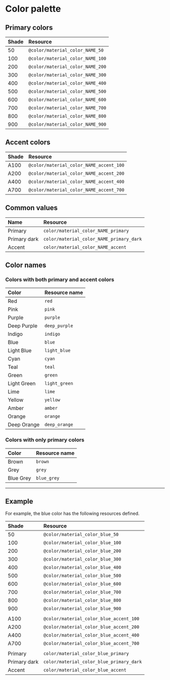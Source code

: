# Color palette

## Primary colors

| Shade | Resource |
|:------|:---------|
| 50    | `@color/material_color_NAME_50`  |
| 100   | `@color/material_color_NAME_100` |
| 200   | `@color/material_color_NAME_200` |
| 300   | `@color/material_color_NAME_300` |
| 400   | `@color/material_color_NAME_400` |
| 500   | `@color/material_color_NAME_500` |
| 600   | `@color/material_color_NAME_600` |
| 700   | `@color/material_color_NAME_700` |
| 800   | `@color/material_color_NAME_800` |
| 900   | `@color/material_color_NAME_900` |


## Accent colors

| Shade | Resource |
|:------|:---------|
| A100  | `@color/material_color_NAME_accent_100` |
| A200  | `@color/material_color_NAME_accent_200` |
| A400  | `@color/material_color_NAME_accent_400` |
| A700  | `@color/material_color_NAME_accent_700` |


## Common values

| Name          | Resource |
|:--------------|:---------|
| Primary       | `color/material_color_NAME_primary`      |
| Primary dark  | `color/material_color_NAME_primary_dark` |
| Accent        | `color/material_color_NAME_accent`       |


## Color names

### Colors with both primary and accent colors

| Color | Resource name |
|:------|:--------------|
| Red         | `red`         |
| Pink        | `pink`        |
| Purple      | `purple`      |
| Deep Purple | `deep_purple` |
| Indigo      | `indigo`      |
| Blue        | `blue`        |
| Light Blue  | `light_blue`  |
| Cyan        | `cyan`        |
| Teal        | `teal`        |
| Green       | `green`       |
| Light Green | `light_green` |
| Lime        | `lime`        |
| Yellow      | `yellow`      |
| Amber       | `amber`       |
| Orange      | `orange`      |
| Deep Orange | `deep_orange` |

### Colors with only primary colors

| Color | Resource name |
|:------|:--------------|
| Brown     | `brown`     |
| Grey      | `grey`      |
| Blue Grey | `blue_grey` |

---

## Example

For example, the blue color has the following resources defined.

| Shade | Resource |
|:------|:---------|
| 50    | `@color/material_color_blue_50`                  |
| 100   | `@color/material_color_blue_100`                 |
| 200   | `@color/material_color_blue_200`                 |
| 300   | `@color/material_color_blue_300`                 |
| 400   | `@color/material_color_blue_400`                 |
| 500   | `@color/material_color_blue_500`                 |
| 600   | `@color/material_color_blue_600`                 |
| 700   | `@color/material_color_blue_700`                 |
| 800   | `@color/material_color_blue_800`                 |
| 900   | `@color/material_color_blue_900`                 |
|       |                                                  |
| A100  | `@color/material_color_blue_accent_100`          |
| A200  | `@color/material_color_blue_accent_200`          |
| A400  | `@color/material_color_blue_accent_400`          |
| A700  | `@color/material_color_blue_accent_700`          |
|       |                                                  |
| Primary       | `color/material_color_blue_primary`      |
| Primary dark  | `color/material_color_blue_primary_dark` |
| Accent        | `color/material_color_blue_accent`       |
